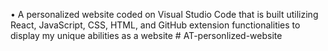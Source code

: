 •	A personalized website coded on Visual Studio Code that is built utilizing React, JavaScript, CSS, HTML, and GitHub extension functionalities to display my unique abilities as a website # AT-personlized-website
